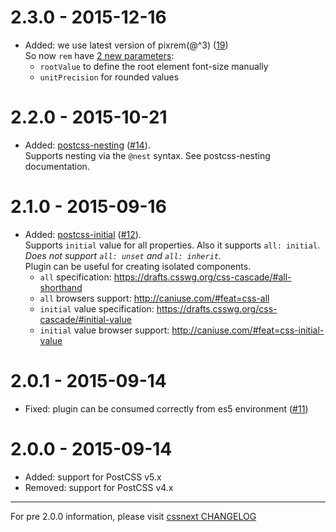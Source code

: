 # 2.3.0 - 2015-12-16

- Added: we use latest version of pixrem(@^3)
([19](https://github.com/cssnext/postcss-cssnext/pull/19))  
So now `rem` have
[2 new parameters](https://github.com/robwierzbowski/node-pixrem#options):
  - ``rootValue`` to define the root element font-size manually
  - ``unitPrecision`` for rounded values


# 2.2.0 - 2015-10-21

- Added: [postcss-nesting](https://github.com/jonathantneal/postcss-nesting)
([#14](https://github.com/cssnext/postcss-cssnext/issues/14)).  
Supports nesting via the `@nest` syntax. See postcss-nesting documentation.

# 2.1.0 - 2015-09-16

- Added: [postcss-initial](https://github.com/maximkoretskiy/postcss-initial)
([#12](https://github.com/cssnext/postcss-cssnext/issues/12)).  
Supports `initial` value for  all properties. Also it supports `all: initial`.
_Does not support `all: unset` and `all: inherit`._  
Plugin can be useful for creating isolated components.  
  - `all` specification: https://drafts.csswg.org/css-cascade/#all-shorthand
  - `all` browsers support: http://caniuse.com/#feat=css-all
  - `initial` value specification: https://drafts.csswg.org/css-cascade/#initial-value
  - `initial` value browser support: http://caniuse.com/#feat=css-initial-value

# 2.0.1 - 2015-09-14

- Fixed: plugin can be consumed correctly from es5 environment
([#11](https://github.com/cssnext/postcss-cssnext/issues/11))

# 2.0.0 - 2015-09-14

- Added: support for PostCSS v5.x
- Removed: support for PostCSS v4.x

---

For pre 2.0.0 information, please visit [cssnext CHANGELOG](https://github.com/cssnext/cssnext/blob/master/CHANGELOG.md)
